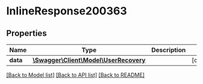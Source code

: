 # InlineResponse200363

## Properties
Name | Type | Description | Notes
------------ | ------------- | ------------- | -------------
**data** | [**\Swagger\Client\Model\UserRecovery**](UserRecovery.md) |  | [optional] 

[[Back to Model list]](../../README.md#documentation-for-models) [[Back to API list]](../../README.md#documentation-for-api-endpoints) [[Back to README]](../../README.md)

